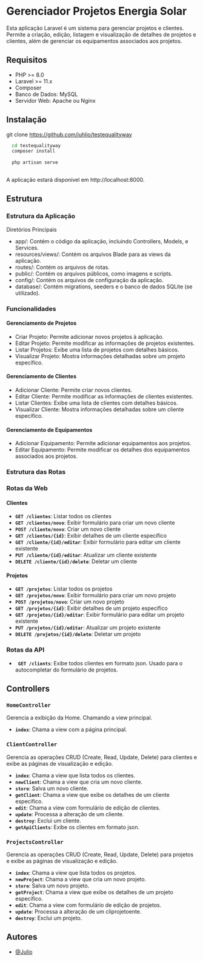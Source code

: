 
# Gerenciador Projetos Energia Solar

Esta aplicação Laravel é um sistema para gerenciar projetos e clientes. Permite a criação, edição, listagem e visualização de detalhes de projetos e clientes, além de gerenciar os equipamentos associados aos projetos.

## Requisitos

- PHP >= 8.0
- Laravel >= 11.x
- Composer
- Banco de Dados: MySQL
- Servidor Web: Apache ou Nginx






## Instalação

 git clone https://github.com/juhlio/testequalityway

```bash
  cd testequalityway
  composer install
  
  php artisan serve
 
```
 A aplicação estará disponível em http://localhost:8000.
    
## Estrutura
### Estrutura da Aplicação
Diretórios Principais
- app/: Contém o código da aplicação, incluindo Controllers, Models, e Services.
- resources/views/: Contém os arquivos Blade para as views da aplicação.
- routes/: Contém os arquivos de rotas.
- public/: Contém os arquivos públicos, como imagens e scripts.
- config/: Contém os arquivos de configuração da aplicação.
- database/: Contém migrations, seeders e o banco de dados SQLite (se utilizado).

### Funcionalidades
#### Gerenciamento de Projetos
- Criar Projeto: Permite adicionar novos projetos à aplicação.
- Editar Projeto: Permite modificar as informações de projetos existentes.
- Listar Projetos: Exibe uma lista de projetos com detalhes básicos.
- Visualizar Projeto: Mostra informações detalhadas sobre um projeto específico.

#### Gerenciamento de Clientes
- Adicionar Cliente: Permite criar novos clientes.
- Editar Cliente: Permite modificar as informações de clientes existentes.
- Listar Clientes: Exibe uma lista de clientes com detalhes básicos.
- Visualizar Cliente: Mostra informações detalhadas sobre um cliente específico.

#### Gerenciamento de Equipamentos
- Adicionar Equipamento: Permite adicionar equipamentos aos projetos.
- Editar Equipamento: Permite modificar os detalhes dos equipamentos associados aos projetos.

### Estrutura das Rotas

### Rotas da Web

#### Clientes

- **`GET /clientes`**: Listar todos os clientes
- **`GET /clientes/novo`**: Exibir formulário para criar um novo cliente
- **`POST /cliente/novo`**: Criar um novo cliente
- **`GET /clientes/{id}`**: Exibir detalhes de um cliente específico
- **`GET /cliente/{id}/editar`**: Exibir formulário para editar um cliente existente
- **`PUT /cliente/{id}/editar`**: Atualizar um cliente existente
- **`DELETE /cliente/{id}/delete`**: Deletar um cliente


#### Projetos
- **`GET /projetos`**: Listar todos os projetos
- **`GET /projetos/novo`**: Exibir formulário para criar um novo projeto
- **`POST /projetos/novo`**: Criar um novo projeto
- **`GET /projetos/{id}`**: Exibir detalhes de um projeto específico
- **`GET /projetos/{id}/editar`**: Exibir formulário para editar um projeto existente
- **`PUT /projetos/{id}/editar`**: Atualizar um projeto existente
- **`DELETE /projetos/{id}/delete`**: Deletar um projeto

### Rotas da API

- **` GET /clients`**: Exibe todos clientes em formato json. Usado para o autocompletar do formulário de projetos.

## Controllers

### `HomeController`

Gerencia a exibição da Home. Chamando a view principal.

- **`index`**: Chama a view com a página principal.

### `ClientController`


Gerencia as operações CRUD (Create, Read, Update, Delete) para clientes e exibe as páginas de visualização e edição.

- **`index`**: Chama a view que lista  todos os clientes.
- **`newClient`**: Chama a view que cria um novo cliente.
- **`store`**: Salva um novo cliente.
- **`getClient`**: Chama a view que exibe os detalhes de um cliente especifico.
-  **`edit`**: Chama a view com formulário de edição de clientes.
- **`update`**: Processa a alteração de um cliente.
- **`destroy`**: Exclui um cliente.
- **`getApiClients`**: Exibe os clientes em formato json.


### `ProjectsController`


Gerencia as operações CRUD (Create, Read, Update, Delete) para projetos e exibe as páginas de visualização e edição.

- **`index`**: Chama a view que lista  todos os projetos.
- **`newProject`**: Chama a view que cria um novo projeto.
- **`store`**: Salva um novo projeto.
- **`getProject`**: Chama a view que exibe os detalhes de um projeto especifico.
-  **`edit`**: Chama a view com formulário de edição de projetos.
- **`update`**: Processa a alteração de um cliprojetoente.
- **`destroy`**: Exclui um projeto.
## Autores

- [@Julio](https://www.github.com/juhlio)

